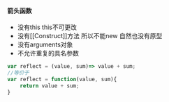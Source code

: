 #### 箭头函数

* 没有this this不可更改 
* 没有\[\[Construct\]\]方法 所以不能new 自然也没有原型
* 没有arguments对象
* 不允许重复的具名参数

```js
var reflect = (value, sum)=> value + sum;
//等价于
var reflect = function(value, sum){
    return value + sum;
}
```



